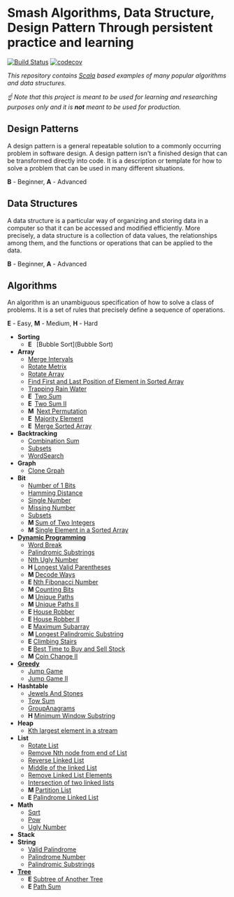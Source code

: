 # Smash Algorithms, Data Structure, Design Pattern Through persistent practice and learning

[![Build Status](https://travis-ci.org/markstock7/smash-algorithms.svg?branch=master)](https://travis-ci.org/markstock7/SmashAlgorithms)
[![codecov](https://codecov.io/gh/markstock7/smash-algorithms/branch/master/graph/badge.svg)](https://codecov.io/gh/markstock7/SmashAlgorithms)

*This repository contains [Scala](https://www.scala-lang.org/) based examples of many popular algorithms and data structures.*

*☝ Note that this project is meant to be used for learning and researching purposes 
only and it is **not** meant to be used for production.*

## Design Patterns
A design pattern is a general repeatable solution to a commonly occurring problem in software design. 
A design pattern isn't a finished design that can be transformed directly into code. 
It is a description or template for how to solve a problem that can be used in many different situations.

**B** - Beginner, **A** - Advanced
## Data Structures
A data structure is a particular way of organizing and storing data in a computer so that it can be accessed and modified efficiently.
More precisely, a data structure is a collection of data values, the relationships among them, and the functions or operations that can be applied to the data.

**B** - Beginner, **A** - Advanced
## Algorithms
An algorithm is an unambiguous specification of how to solve a class of problems. 
It is a set of rules that precisely define a sequence of operations.

**E** - Easy, **M** - Medium, **H** - Hard
* **Sorting**
    * **E &nbsp;** [Bubble Sort](Bubble Sort) 
* **Array**
    * [Merge Intervals](https://leetcode.com/problems/merge-intervals)
    * [Rotate Metrix](https://leetcode.com/problems/rotate-image/)
    * [Rotate Array](https://leetcode.com/problems/rotate-array/)
    * [Find First and Last Position of Element in Sorted Array](https://leetcode.com/problems/find-first-and-last-position-of-element-in-sorted-array/)
    * [Trapping Rain Water](https://leetcode.com/problems/trapping-rain-water/)
    * **E &nbsp;**[Two Sum](https://leetcode.com/problems/two-sum/)
    * **E &nbsp;**[Two Sum II](https://leetcode.com/problems/two-sum-ii-input-array-is-sorted/)
    * **M &nbsp;**[Next Permutation](https://github.com/markstock7/smash-algorithms/tree/master/src/main/scala/algorithms/array#next-permutation)
    * **E &nbsp;**[Majority Element](https://github.com/markstock7/smash-algorithms/tree/master/src/main/scala/algorithms/array#majority-element)
    * **E &nbsp;**[Merge Sorted Array](https://github.com/markstock7/smash-algorithms/tree/master/src/main/scala/algorithms/array#merge-sorted-array)
* **Backtracking**
    * [Combination Sum](https://leetcode.com/problems/combination-sum)
    * [Subsets](https://leetcode.com/problems/subsets)
    * [WordSearch](https://leetcode.com/problems/word-search/)
* **Graph**
    * [Clone Grpah](https://leetcode.com/problems/clone-graph)
* **Bit**
    * [Number of 1 Bits](https://leetcode.com/problems/number-of-1-bits/)
    * [Hamming Distance](https://leetcode.com/problems/hamming-distance/)
    * [Single Number](https://leetcode.com/problems/single-number/)
    * [Missing Number](https://leetcode.com/problems/missing-number/)
    * [Subsets](https://leetcode.com/problems/subsets)
    * **M&nbsp;**[Sum of Two Integers](https://github.com/markstock7/smash-algorithms/tree/master/src/main/scala/algorithms/bit#sum-of-two-integers)
    * **M&nbsp;**[Single Element in a Sorted Array](https://github.com/markstock7/smash-algorithms/tree/master/src/main/scala/algorithms/bit#single-element-in-a-sorted-array)
* **[Dynamic Programming](https://github.com/markstock7/smash-algorithms/tree/master/src/main/scala/algorithms/dp)**
    * [Word Break](https://leetcode.com/problems/word-break/)
    * [Palindromic Substrings](https://leetcode.com/problems/palindromic-substrings/)
    * [Nth Ugly Number](https://leetcode.com/problems/ugly-number-ii/)
    * **H&nbsp;**[Longest Valid Parentheses](https://leetcode.com/problems/longest-valid-parentheses)
    * **M&nbsp;**[Decode Ways](https://leetcode.com/problems/decode-ways)
    * **E&nbsp;**[Nth Fibonacci Number](https://github.com/markstock7/smash-algorithms/tree/master/src/main/scala/algorithms/dp#nth-fibonacci-number)
    * **M&nbsp;**[Counting Bits](https://leetcode.com/problems/counting-bits/)
    * **M&nbsp;**[Unique Paths](https://github.com/markstock7/smash-algorithms/tree/master/src/main/scala/algorithms/dp#unique-paths)
    * **M&nbsp;**[Unique Paths II](https://github.com/markstock7/smash-algorithms/tree/master/src/main/scala/algorithms/dp#unique-paths-ii)
    * **E&nbsp;**[House Robber](https://github.com/markstock7/smash-algorithms/tree/master/src/main/scala/algorithms/dp#house-robber)
    * **E&nbsp;**[House Robber II](https://github.com/markstock7/smash-algorithms/tree/master/src/main/scala/algorithms/dp#house-robber-ii)
    * **E&nbsp;**[Maximum Subarray](https://github.com/markstock7/smash-algorithms/tree/master/src/main/scala/algorithms/dp#maximum-subarray)
    * **M&nbsp;**[Longest Palindromic Substring](https://github.com/markstock7/smash-algorithms/tree/master/src/main/scala/algorithms/dp#longest-palindromic-substring)
    * **E&nbsp;**[Climbing Stairs](https://github.com/markstock7/smash-algorithms/tree/master/src/main/scala/algorithms/dp#climbing-stairs)
    * **E&nbsp;**[Best Time to Buy and Sell Stock](https://github.com/markstock7/smash-algorithms/tree/master/src/main/scala/algorithms/dp#best-time-to-buy-and-sell-stock)
    * **M&nbsp;**[Coin Change II](https://github.com/markstock7/smash-algorithms/tree/master/src/main/scala/algorithms/dp#coin-change-ii)
* **[Greedy](https://github.com/markstock7/smash-algorithms/tree/master/src/main/scala/algorithms/greedy)**
    * [Jump Game](https://leetcode.com/problems/jump-game/)
    * [Jump Game II](https://leetcode.com/problems/jump-game-ii/)
* **Hashtable**
    * [Jewels And Stones](https://leetcode.com/problems/jewels-and-stones/)
    * [Tow Sum](https://leetcode.com/problems/two-sum/)
    * [GroupAnagrams](https://leetcode.com/problems/group-anagrams)
    * **H&nbsp;**[Minimum Window Substring](https://leetcode.com/problems/minimum-window-substring)
* **Heap**
    * [Kth largest element in a stream](https://leetcode.com/problems/kth-largest-element-in-a-stream/)
* **List**
    * [Rotate List](https://leetcode.com/problems/rotate-list/)
    * [Remove Nth node from end of List](https://leetcode.com/problems/remove-nth-node-from-end-of-list/)
    * [Reverse Linked List](https://leetcode.com/problems/reverse-linked-list/)
    * [Middle of the linked List](https://leetcode.com/problems/middle-of-the-linked-list/)
    * [Remove Linked List Elements](https://leetcode.com/problems/remove-linked-list-elements/)
    * [Intersection of two linked lists](https://leetcode.com/problems/intersection-of-two-linked-lists/)
    * **M&nbsp;**[Partition List](https://leetcode.com/problems/partition-list/)
    * **E&nbsp;**[Palindrome Linked List](https://github.com/markstock7/smash-algorithms/tree/master/src/main/scala/algorithms/list#palindrome-linked-list)
* **Math**
    * [Sqrt](https://leetcode.com/problems/sqrtx/)
    * [Pow](https://leetcode.com/problems/powx-n/)
    * [Ugly Number](https://leetcode.com/problems/ugly-number/)
* **Stack**
* **String**
    * [Valid Palindrome](https://leetcode.com/problems/valid-palindrome/)
    * [Palindrome Number](https://leetcode.com/problems/palindrome-number/)
    * [Palindromic Substrings](https://leetcode.com/problems/palindromic-substrings/)
* **[Tree](https://github.com/markstock7/smash-algorithms/tree/master/src/main/scala/algorithms/tree)**
    * **E&nbsp;**[Subtree of Another Tree](https://github.com/markstock7/smash-algorithms/blob/master/src/main/scala/algorithms/tree#subtree-of-another-tree)
    * **E&nbsp;**[Path Sum](https://github.com/markstock7/smash-algorithms/blob/master/src/main/scala/algorithms/tree#path-sum)
    